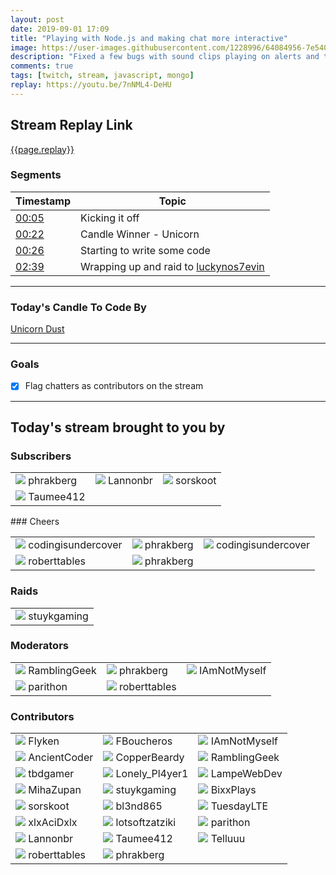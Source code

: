 ```yaml
---
layout: post
date: 2019-09-01 17:09
title: "Playing with Node.js and making chat more interactive"
image: https://user-images.githubusercontent.com/1228996/64084956-7e540480-ccf5-11e9-8ec0-72a0d750574a.png
description: "Fixed a few bugs with sound clips playing on alerts and tracking chat in MongoDB"
comments: true
tags: [twitch, stream, javascript, mongo]
replay: https://youtu.be/7nNML4-DeHU
---
```


## Stream Replay Link

[{{page.replay}}]({{page.replay}})

<!--more-->

### Segments

| Timestamp | Topic
| ---       | ---
| [00:05]({{page.replay}}?t=600)      | Kicking it off          |
| [00:22]({{page.replay}}?t=1324.056) | Candle Winner - Unicorn |
| [00:26]({{page.replay}}?t=1615.302) | Starting to write some code |
| [02:39]({{page.replay}}?t=9578.431) | Wrapping up and raid to [luckynos7evin](https://twitch.tv/luckynos7evin) |

---

### Today's Candle To Code By

[Unicorn Dust](https://amzn.to/320cEn1)

---

### Goals

- [x] Flag chatters as contributors on the stream

---

## Today's stream brought to you by

### Subscribers

<table class="user">
  <tbody>
    <tr>
      <td>
        <img class="profile" src="https://static-cdn.jtvnw.net/jtv_user_pictures/3c435956-3fc3-4ccd-bac5-1c4e1671500b-profile_image-300x300.png"/>
        <span>phrakberg<br/>
        <a href="https://twitch.tv/phrakberg" target="_blank"><i class="fab fa-twitch" aria-hidden="true"></i></a>
        </span>
      </td>
      <td>
        <img class="profile" src="https://static-cdn.jtvnw.net/jtv_user_pictures/8e4eab31-0a66-4b1a-a0df-ca962e4a9b8e-profile_image-300x300.jpeg"/>
        <span>Lannonbr<br/>
        <a href="https://twitch.tv/lannonbr" target="_blank"><i class="fab fa-twitch" aria-hidden="true"></i></a>
        </span>
      </td>
      <td>
        <img class="profile" src="https://static-cdn.jtvnw.net/jtv_user_pictures/958a22b1-e9e5-4390-8843-98d9def72a35-profile_image-300x300.png"/>
        <span>sorskoot<br/>
        <a href="https://twitch.tv/sorskoot" target="_blank"><i class="fab fa-twitch" aria-hidden="true"></i></a>
        </span>
      </td>
    </tr>
    <tr>
      <td>
        <img class="profile" src="https://static-cdn.jtvnw.net/user-default-pictures/bb97f7e6-f11a-4194-9708-52bf5a5125e8-profile_image-300x300.jpg"/>
        <span>Taumee412<br/>
        <a href="https://twitch.tv/taumee412" target="_blank"><i class="fab fa-twitch" aria-hidden="true"></i></a>
        </span>
      </td>
    </tr>
  </tbody>
</table>
### Cheers

<table class="user">
  <tbody>
    <tr>
      <td>
        <img class="profile" src="https://static-cdn.jtvnw.net/jtv_user_pictures/9286dd24-2a0d-4bc8-85ef-a692a100e413-profile_image-300x300.png"/>
        <span>codingisundercover<br/>
        <a href="https://twitch.tv/codingisundercover" target="_blank"><i class="fab fa-twitch" aria-hidden="true"></i></a>
        </span>
      </td>
      <td>
        <img class="profile" src="https://static-cdn.jtvnw.net/jtv_user_pictures/3c435956-3fc3-4ccd-bac5-1c4e1671500b-profile_image-300x300.png"/>
        <span>phrakberg<br/>
        <a href="https://twitch.tv/phrakberg" target="_blank"><i class="fab fa-twitch" aria-hidden="true"></i></a>
        </span>
      </td>
      <td>
        <img class="profile" src="https://static-cdn.jtvnw.net/jtv_user_pictures/9286dd24-2a0d-4bc8-85ef-a692a100e413-profile_image-300x300.png"/>
        <span>codingisundercover<br/>
        <a href="https://twitch.tv/codingisundercover" target="_blank"><i class="fab fa-twitch" aria-hidden="true"></i></a>
        </span>
      </td>
    </tr>
    <tr>
      <td>
        <img class="profile" src="https://static-cdn.jtvnw.net/jtv_user_pictures/6654d342-e3b6-45c4-83fe-32b523bdc7e2-profile_image-300x300.png"/>
        <span>roberttables<br/>
        <a href="https://twitch.tv/roberttables" target="_blank"><i class="fab fa-twitch" aria-hidden="true"></i></a><a href="https://github.com/mtheoryx" target="_blank"><i class="fab fa-github" aria-hidden="true"></i></a>
        </span>
      </td>
      <td>
        <img class="profile" src="https://static-cdn.jtvnw.net/jtv_user_pictures/3c435956-3fc3-4ccd-bac5-1c4e1671500b-profile_image-300x300.png"/>
        <span>phrakberg<br/>
        <a href="https://twitch.tv/phrakberg" target="_blank"><i class="fab fa-twitch" aria-hidden="true"></i></a>
        </span>
      </td>
    </tr>
  </tbody>
</table>

### Raids

<table class="user">
  <tbody>
    <tr>
      <td>
        <img class="profile" src="https://static-cdn.jtvnw.net/jtv_user_pictures/9b76630d-fce3-46b9-a230-4fb0b20de988-profile_image-300x300.png"/>
        <span>stuykgaming<br/>
        <a href="https://twitch.tv/stuykgaming" target="_blank"><i class="fab fa-twitch" aria-hidden="true"></i></a>
        </span>
      </td>
    </tr>
  </tbody>
</table>

### Moderators

<table class="user">
  <tbody>
    <tr>
      <td>
        <img class="profile" src="https://static-cdn.jtvnw.net/jtv_user_pictures/a390873e-0dff-4ae6-a798-93c1e9516616-profile_image-300x300.png"/>
        <span>RamblingGeek<br/>
        <a href="https://twitch.tv/ramblinggeek" target="_blank"><i class="fab fa-twitch" aria-hidden="true"></i></a>
        </span>
      </td>
      <td>
        <img class="profile" src="https://static-cdn.jtvnw.net/jtv_user_pictures/3c435956-3fc3-4ccd-bac5-1c4e1671500b-profile_image-300x300.png"/>
        <span>phrakberg<br/>
        <a href="https://twitch.tv/phrakberg" target="_blank"><i class="fab fa-twitch" aria-hidden="true"></i></a>
        </span>
      </td>
      <td>
        <img class="profile" src="https://static-cdn.jtvnw.net/jtv_user_pictures/20bd3f0a-ce68-4f5c-a9bf-f61b950be3d2-profile_image-300x300.png"/>
        <span>IAmNotMyself<br/>
        <a href="https://twitch.tv/iamnotmyself" target="_blank"><i class="fab fa-twitch" aria-hidden="true"></i></a>
        </span>
      </td>
    </tr>
    <tr>
      <td>
        <img class="profile" src="https://static-cdn.jtvnw.net/jtv_user_pictures/abd243dc-3790-4a73-b7b4-1269f89ce083-profile_image-300x300.png"/>
        <span>parithon<br/>
        <a href="https://twitch.tv/parithon" target="_blank"><i class="fab fa-twitch" aria-hidden="true"></i></a>
        </span>
      </td>
      <td>
        <img class="profile" src="https://static-cdn.jtvnw.net/jtv_user_pictures/6654d342-e3b6-45c4-83fe-32b523bdc7e2-profile_image-300x300.png"/>
        <span>roberttables<br/>
        <a href="https://twitch.tv/roberttables" target="_blank"><i class="fab fa-twitch" aria-hidden="true"></i></a><a href="https://github.com/mtheoryx" target="_blank"><i class="fab fa-github" aria-hidden="true"></i></a>
        </span>
      </td>
    </tr>
  </tbody>
</table>

### Contributors

<table class="user">
  <tbody>
    <tr>
      <td>
        <img class="profile" src="https://static-cdn.jtvnw.net/jtv_user_pictures/908fd818-1fbe-4b44-8633-dfc6bec175c9-profile_image-300x300.png"/>
        <span>Flyken<br/>
        <a href="https://twitch.tv/flyken" target="_blank"><i class="fab fa-twitch" aria-hidden="true"></i></a><a href="https://twitter.com/flyken4" target="_blank"><i class="fab fa-twitter" aria-hidden="true"></i></a><a href="https://github.com/flyken271" target="_blank"><i class="fab fa-github" aria-hidden="true"></i></a>
        </span>
      </td>
      <td>
        <img class="profile" src="https://static-cdn.jtvnw.net/jtv_user_pictures/3bdd5c96-e43c-4745-b3fc-d969f8f55121-profile_image-300x300.jpeg"/>
        <span>FBoucheros<br/>
        <a href="https://twitch.tv/fboucheros" target="_blank"><i class="fab fa-twitch" aria-hidden="true"></i></a>
        </span>
      </td>
      <td>
        <img class="profile" src="https://static-cdn.jtvnw.net/jtv_user_pictures/20bd3f0a-ce68-4f5c-a9bf-f61b950be3d2-profile_image-300x300.png"/>
        <span>IAmNotMyself<br/>
        <a href="https://twitch.tv/iamnotmyself" target="_blank"><i class="fab fa-twitch" aria-hidden="true"></i></a>
        </span>
      </td>
    </tr>
    <tr>
      <td>
        <img class="profile" src="https://static-cdn.jtvnw.net/jtv_user_pictures/f5373f0e-4fa8-4d90-8303-12c47001c08f-profile_image-300x300.jpeg"/>
        <span>AncientCoder<br/>
        <a href="https://twitch.tv/ancientcoder" target="_blank"><i class="fab fa-twitch" aria-hidden="true"></i></a><a href="https://github.com/theancientcoder" target="_blank"><i class="fab fa-github" aria-hidden="true"></i></a>
        </span>
      </td>
      <td>
        <img class="profile" src="https://static-cdn.jtvnw.net/jtv_user_pictures/926c0d6b-bc04-4dba-88a6-915dc6c6bb54-profile_image-300x300.png"/>
        <span>CopperBeardy<br/>
        <a href="https://twitch.tv/copperbeardy" target="_blank"><i class="fab fa-twitch" aria-hidden="true"></i></a><a href="https://twitter.com/copperbeardy" target="_blank"><i class="fab fa-twitter" aria-hidden="true"></i></a><a href="https://github.com/copperbeardy" target="_blank"><i class="fab fa-github" aria-hidden="true"></i></a>
        </span>
      </td>
      <td>
        <img class="profile" src="https://static-cdn.jtvnw.net/jtv_user_pictures/a390873e-0dff-4ae6-a798-93c1e9516616-profile_image-300x300.png"/>
        <span>RamblingGeek<br/>
        <a href="https://twitch.tv/ramblinggeek" target="_blank"><i class="fab fa-twitch" aria-hidden="true"></i></a>
        </span>
      </td>
    </tr>
    <tr>
      <td>
        <img class="profile" src="https://static-cdn.jtvnw.net/jtv_user_pictures/1e60395d-4246-4690-b486-40ebb3c8b00b-profile_image-300x300.png"/>
        <span>tbdgamer<br/>
        <a href="https://twitch.tv/tbdgamer" target="_blank"><i class="fab fa-twitch" aria-hidden="true"></i></a>
        </span>
      </td>
      <td>
        <img class="profile" src="https://static-cdn.jtvnw.net/jtv_user_pictures/ae01250c-087b-4745-8bff-745731ce30da-profile_image-300x300.png"/>
        <span>Lonely_Pl4yer1<br/>
        <a href="https://twitch.tv/lonely_pl4yer1" target="_blank"><i class="fab fa-twitch" aria-hidden="true"></i></a>
        </span>
      </td>
      <td>
        <img class="profile" src="https://static-cdn.jtvnw.net/jtv_user_pictures/16707a2a-fcac-48ec-b40d-6d6916162dcc-profile_image-300x300.png"/>
        <span>LampeWebDev<br/>
        <a href="https://twitch.tv/lampewebdev" target="_blank"><i class="fab fa-twitch" aria-hidden="true"></i></a>
        </span>
      </td>
    </tr>
    <tr>
      <td>
        <img class="profile" src="https://static-cdn.jtvnw.net/jtv_user_pictures/7b926973-80d1-4ce5-9f1d-9153390a8d9c-profile_image-300x300.png"/>
        <span>MihaZupan<br/>
        <a href="https://twitch.tv/mihazupan" target="_blank"><i class="fab fa-twitch" aria-hidden="true"></i></a>
        </span>
      </td>
      <td>
        <img class="profile" src="https://static-cdn.jtvnw.net/jtv_user_pictures/9b76630d-fce3-46b9-a230-4fb0b20de988-profile_image-300x300.png"/>
        <span>stuykgaming<br/>
        <a href="https://twitch.tv/stuykgaming" target="_blank"><i class="fab fa-twitch" aria-hidden="true"></i></a>
        </span>
      </td>
      <td>
        <img class="profile" src="https://static-cdn.jtvnw.net/jtv_user_pictures/095ad31c-6075-40b9-ad89-be9a01a0bf58-profile_image-300x300.png"/>
        <span>BixxPlays<br/>
        <a href="https://twitch.tv/bixxplays" target="_blank"><i class="fab fa-twitch" aria-hidden="true"></i></a>
        </span>
      </td>
    </tr>
    <tr>
      <td>
        <img class="profile" src="https://static-cdn.jtvnw.net/jtv_user_pictures/958a22b1-e9e5-4390-8843-98d9def72a35-profile_image-300x300.png"/>
        <span>sorskoot<br/>
        <a href="https://twitch.tv/sorskoot" target="_blank"><i class="fab fa-twitch" aria-hidden="true"></i></a>
        </span>
      </td>
      <td>
        <img class="profile" src="https://static-cdn.jtvnw.net/user-default-pictures/bb97f7e6-f11a-4194-9708-52bf5a5125e8-profile_image-300x300.jpg"/>
        <span>bl3nd865<br/>
        <a href="https://twitch.tv/bl3nd865" target="_blank"><i class="fab fa-twitch" aria-hidden="true"></i></a>
        </span>
      </td>
      <td>
        <img class="profile" src="https://static-cdn.jtvnw.net/jtv_user_pictures/tuesdaylte-profile_image-e422319120e08c90-300x300.jpeg"/>
        <span>TuesdayLTE<br/>
        <a href="https://twitch.tv/tuesdaylte" target="_blank"><i class="fab fa-twitch" aria-hidden="true"></i></a>
        </span>
      </td>
    </tr>
    <tr>
      <td>
        <img class="profile" src="https://static-cdn.jtvnw.net/jtv_user_pictures/xlxacidxlx-profile_image-c2e051db5e04a5ae-300x300.png"/>
        <span>xlxAciDxlx<br/>
        <a href="https://twitch.tv/xlxacidxlx" target="_blank"><i class="fab fa-twitch" aria-hidden="true"></i></a>
        </span>
      </td>
      <td>
        <img class="profile" src="https://static-cdn.jtvnw.net/user-default-pictures/b83b1794-7df9-4878-916c-88c2ad2e4f9f-profile_image-300x300.jpg"/>
        <span>lotsoftzatziki<br/>
        <a href="https://twitch.tv/lotsoftzatziki" target="_blank"><i class="fab fa-twitch" aria-hidden="true"></i></a>
        </span>
      </td>
      <td>
        <img class="profile" src="https://static-cdn.jtvnw.net/jtv_user_pictures/abd243dc-3790-4a73-b7b4-1269f89ce083-profile_image-300x300.png"/>
        <span>parithon<br/>
        <a href="https://twitch.tv/parithon" target="_blank"><i class="fab fa-twitch" aria-hidden="true"></i></a>
        </span>
      </td>
    </tr>
    <tr>
      <td>
        <img class="profile" src="https://static-cdn.jtvnw.net/jtv_user_pictures/8e4eab31-0a66-4b1a-a0df-ca962e4a9b8e-profile_image-300x300.jpeg"/>
        <span>Lannonbr<br/>
        <a href="https://twitch.tv/lannonbr" target="_blank"><i class="fab fa-twitch" aria-hidden="true"></i></a>
        </span>
      </td>
      <td>
        <img class="profile" src="https://static-cdn.jtvnw.net/user-default-pictures/bb97f7e6-f11a-4194-9708-52bf5a5125e8-profile_image-300x300.jpg"/>
        <span>Taumee412<br/>
        <a href="https://twitch.tv/taumee412" target="_blank"><i class="fab fa-twitch" aria-hidden="true"></i></a>
        </span>
      </td>
      <td>
        <img class="profile" src="https://static-cdn.jtvnw.net/user-default-pictures/bb97f7e6-f11a-4194-9708-52bf5a5125e8-profile_image-300x300.jpg"/>
        <span>Telluuu<br/>
        <a href="https://twitch.tv/telluuu" target="_blank"><i class="fab fa-twitch" aria-hidden="true"></i></a>
        </span>
      </td>
    </tr>
    <tr>
      <td>
        <img class="profile" src="https://static-cdn.jtvnw.net/jtv_user_pictures/6654d342-e3b6-45c4-83fe-32b523bdc7e2-profile_image-300x300.png"/>
        <span>roberttables<br/>
        <a href="https://twitch.tv/roberttables" target="_blank"><i class="fab fa-twitch" aria-hidden="true"></i></a><a href="https://github.com/mtheoryx" target="_blank"><i class="fab fa-github" aria-hidden="true"></i></a>
        </span>
      </td>
      <td>
        <img class="profile" src="https://static-cdn.jtvnw.net/jtv_user_pictures/3c435956-3fc3-4ccd-bac5-1c4e1671500b-profile_image-300x300.png"/>
        <span>phrakberg<br/>
        <a href="https://twitch.tv/phrakberg" target="_blank"><i class="fab fa-twitch" aria-hidden="true"></i></a>
        </span>
      </td>
    </tr>
  </tbody>
</table>
